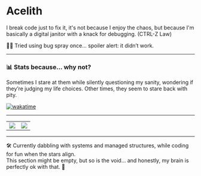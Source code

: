 # Acelith

I break code just to fix it, it's not because I enjoy the chaos, but because I'm basically a digital janitor with a knack for debugging. (CTRL-Z Law)

🐛💥 Tried using bug spray once... spoiler alert: it didn’t work. 
<hr>

### 📊 Stats because... why not?

Sometimes I stare at them while silently questioning my sanity, wondering if they’re judging my life choices. Other times, they seem to stare back with pity.

[![wakatime](https://wakatime.com/badge/user/17828029-daff-4a38-bd4f-d50e3d514f08.svg)](https://wakatime.com/@17828029-daff-4a38-bd4f-d50e3d514f08)
<hr>
<table>
  <tr>
    <td>
      <img src="https://wakatime.com/share/@Acelith/21cdeb77-af1d-4219-ba5a-f0fb0602922a.png" />
    </td>
    <td>
      <img src="https://wakatime.com/share/@Acelith/65158289-e433-443c-9e6e-783cbe6f50cd.png" />
    </td>
  </tr>
</table>

<hr>

🛠️ Currently dabbling with systems and managed structures, while coding for fun when the stars align.  
This section might be empty, but so is the void... and honestly, my brain is perfectly ok with that. 🌌
